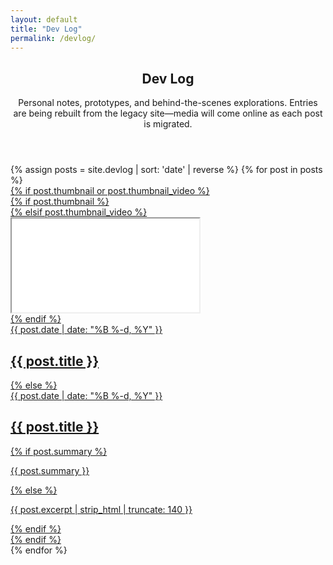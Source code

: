 ```yaml
---
layout: default
title: "Dev Log"
permalink: /devlog/
---
```


<section class="devlog-index container">
  <header class="devlog-index-header">
    <h1>Dev Log</h1>
    <p class="devlog-index-description">
      Personal notes, prototypes, and behind-the-scenes explorations. Entries are being rebuilt from the legacy site—media will come online as each post is migrated.
    </p>
  </header>

  <div class="devlog-list">
    {% assign posts = site.devlog | sort: 'date' | reverse %}
    {% for post in posts %}
    <article class="devlog-card{% if post.thumbnail or post.thumbnail_video %} devlog-card--media{% endif %}">
      <a class="devlog-card-link" href="{{ post.url | relative_url }}">
        {% if post.thumbnail or post.thumbnail_video %}
        <div class="devlog-card-figure">
          {% if post.thumbnail %}
          <div
            class="devlog-card-figure-image"
            style="background-image: url('{{ post.thumbnail | relative_url }}');"
            aria-hidden="true"
          ></div>
          {% elsif post.thumbnail_video %}
          <div class="devlog-card-figure-video">
            <iframe
              src="{{ post.thumbnail_video }}"
              title="{{ post.title }} teaser"
              allow="autoplay; fullscreen; picture-in-picture"
              allowfullscreen
              loading="lazy"
            ></iframe>
          </div>
          {% endif %}
          <div class="devlog-card-overlay">
            <div class="devlog-card-meta">
              <time class="devlog-card-date" datetime="{{ post.date | date_to_xmlschema }}">{{ post.date | date: "%B %-d, %Y" }}</time>
              <h2 class="devlog-card-title">{{ post.title }}</h2>
            </div>
          </div>
        </div>
        {% else %}
        <div class="devlog-card-body">
          <time class="devlog-card-date" datetime="{{ post.date | date_to_xmlschema }}">{{ post.date | date: "%B %-d, %Y" }}</time>
          <h2 class="devlog-card-title">{{ post.title }}</h2>
          {% if post.summary %}
          <p class="devlog-card-summary">{{ post.summary }}</p>
          {% else %}
          <p class="devlog-card-summary">{{ post.excerpt | strip_html | truncate: 140 }}</p>
          {% endif %}
        </div>
        {% endif %}
      </a>
    </article>
    {% endfor %}
  </div>
</section>
